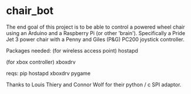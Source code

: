 chair_bot
=========


The end goal of this project is to be able to control a powered wheel chair using an Arduino and a Raspberry Pi (or other 'brain').
Specifically a Pride Jet 3 power chair with a Penny and Giles (P&G) PC200 joystick controller.

Packages needed:
(for wireless access point)
hostapd

(for xbox controller)
xboxdrv

reqs:
pip
hostapd
xboxdrv
pygame


Thanks to Louis Thiery and Connor Wolf for their python / c SPI adaptor.
